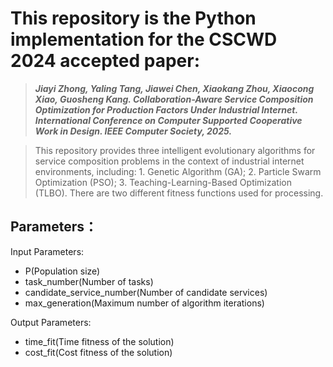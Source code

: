 # This repository is the Python implementation for the CSCWD 2024 accepted paper:
>***Jiayi Zhong, Yaling Tang, Jiawei Chen, Xiaokang Zhou, Xiaocong Xiao, Guosheng Kang. Collaboration-Aware Service Composition Optimization for Production Factors Under Industrial Internet. International Conference on Computer Supported Cooperative Work in Design. IEEE Computer Society, 2025.***

> This repository provides three intelligent evolutionary algorithms for service composition problems in the context of industrial internet environments, including: 1. Genetic Algorithm (GA); 2. Particle Swarm Optimization (PSO); 3. Teaching-Learning-Based Optimization (TLBO). There are two different fitness functions used for processing.
## Parameters：
>
Input Parameters:
- P(Population size)
- task_number(Number of tasks)
- candidate_service_number(Number of candidate services)
- max_generation(Maximum number of algorithm iterations)

Output Parameters:
- time_fit(Time fitness of the solution)
- cost_fit(Cost fitness of the solution)

